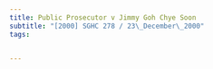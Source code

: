 ```yaml
---
title: Public Prosecutor v Jimmy Goh Chye Soon 
subtitle: "[2000] SGHC 278 / 23\_December\_2000"
tags:


---
```


